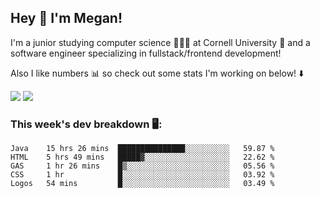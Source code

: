 ## Hey 👋 I'm Megan! 
I'm a junior studying computer science 👩🏻‍💻 at Cornell University 🐻 and a software engineer specializing in fullstack/frontend development!

Also I like numbers 📊 so check out some stats I'm working on below! ⬇️

<img src="https://github-readme-stats.meganyin13.vercel.app/api?username=meganyin13&show_icons=true&hide=stars&count_private=true" />

<img src="https://github-readme-stats.meganyin13.vercel.app/api/top-langs/?username=meganyin13&layout=compact&hide=Jupyter%20Notebook" />

### This week's dev breakdown 🖥:
<!--START_SECTION:waka-->
```text
Java    15 hrs 26 mins  ███████████████░░░░░░░░░░   59.87 % 
HTML    5 hrs 49 mins   █████▓░░░░░░░░░░░░░░░░░░░   22.62 % 
GAS     1 hr 26 mins    █▒░░░░░░░░░░░░░░░░░░░░░░░   05.56 % 
CSS     1 hr            █░░░░░░░░░░░░░░░░░░░░░░░░   03.92 % 
Logos   54 mins         █░░░░░░░░░░░░░░░░░░░░░░░░   03.49 % 
```
<!--END_SECTION:waka-->
